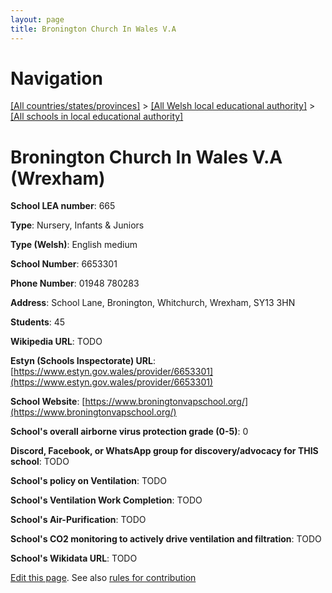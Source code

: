 ```yaml
---
layout: page
title: Bronington Church In Wales V.A
---
```

# Navigation

[[All countries/states/provinces]](../../..) > [[All Welsh local educational authority]](../..) > [[All schools in local educational authority]](..)

# Bronington Church In Wales V.A (Wrexham)

**School LEA number**: 665

**Type**: Nursery, Infants & Juniors

**Type (Welsh)**: English medium

**School Number**: 6653301

**Phone Number**: 01948 780283

**Address**: School Lane, Bronington, Whitchurch, Wrexham, SY13 3HN

**Students**: 45

**Wikipedia URL**: TODO

**Estyn (Schools Inspectorate) URL**: [https://www.estyn.gov.wales/provider/6653301](https://www.estyn.gov.wales/provider/6653301)

**School Website**: [https://www.broningtonvapschool.org/](https://www.broningtonvapschool.org/)

**School's overall airborne virus protection grade (0-5)**: 0

**Discord, Facebook, or WhatsApp group for discovery/advocacy for THIS school**: TODO

**School's policy on Ventilation**: TODO

**School's Ventilation Work Completion**: TODO

**School's Air-Purification**: TODO

**School's CO2 monitoring to actively drive ventilation and filtration**: TODO

**School's Wikidata URL**: TODO




[Edit this page](https://github.com/VentilationProject/Wales/edit/prif/./Wrexham/Bronington_Church_In_Wales_V.A.md). See also [rules for contribution](../../../contribution-rules/)